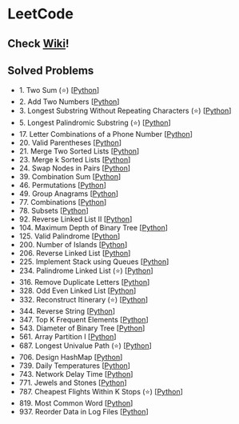 # LeetCode

## Check [Wiki](https://github.com/JehunYoo/LeetCode/wiki)!

## Solved Problems

- 1&#46; Two Sum (⭐️) [[Python](two-sum.py)]
- 2&#46; Add Two Numbers [[Python](add-two-numbers.py)]
- 3&#46; Longest Substring Without Repeating Characters (⭐️) [[Python](longest-substring-without-repeating-characters.py)]
- 5&#46; Longest Palindromic Substring (⭐️) [[Python](longest-palindromic-substring.py)]
- 17&#46; Letter Combinations of a Phone Number [[Python](letter-combinations-of-a-phone-number.py)]
- 20&#46; Valid Parentheses [[Python](valid-parentheses.py)]
- 21&#46; Merge Two Sorted Lists [[Python](merge-two-sorted-lists.py)]
- 23&#46; Merge k Sorted Lists [[Python](merge-k-sorted-lists.py)]
- 24&#46; Swap Nodes in Pairs [[Python](swap-nodes-in-pairs.py)]
- 39&#46; Combination Sum [[Python](combination-sum.py)]
- 46&#46; Permutations [[Python](permutations.py)]
- 49&#46; Group Anagrams [[Python](group-anagrams.py)]
- 77&#46; Combinations [[Python](combinations.py)]
- 78&#46; Subsets [[Python](subsets.py)]
- 92&#46; Reverse Linked List II [[Python](reverse-linked-list-ii.py)]
- 104&#46; Maximum Depth of Binary Tree [[Python](maximum-depth-of-binary-tree.py)]
- 125&#46; Valid Palindrome [[Python](valid-palindrome.py)]
- 200&#46; Number of Islands [[Python](number-of-islands.py)]
- 206&#46; Reverse Linked List [[Python](reverse-linked-list.py)]
- 225&#46; Implement Stack using Queues [[Python](implement-stack-using-queues.py)]
- 234&#46; Palindrome Linked List (⭐️) [[Python](palindrome-linked-list.py)]
- 316&#46; Remove Duplicate Letters [[Python](remove-duplicate-letters.py)]
- 328&#46; Odd Even Linked List [[Python](odd-even-linked-list.py)]
- 332&#46; Reconstruct Itinerary (⭐️) [[Python](reconstruct-itinerary.py)]
- 344&#46; Reverse String [[Python](reverse-string.py)]
- 347&#46; Top K Frequent Elements [[Python](top-k-frequent-elements.py)]
- 543&#46; Diameter of Binary Tree [[Python](diameter-of-binary-tree.py)]
- 561&#46; Array Partition I [[Python](array-partition-i.py)]
- 687&#46; Longest Univalue Path (⭐️) [[Python](longest-univalue-path.py)]
- 706&#46; Design HashMap [[Python](design-hashmap.py)]
- 739&#46; Daily Temperatures [[Python](daily-temperatures.py)]
- 743&#46; Network Delay Time [[Python](network-delay-time.py)]
- 771&#46; Jewels and Stones [[Python](jewels-and-stones.py)]
- 787&#46; Cheapest Flights Within K Stops (⭐️) [[Python](cheapest-flights-within-k-stops.py)]
- 819&#46; Most Common Word [[Python](most-common-word.py)]
- 937&#46; Reorder Data in Log Files [[Python](reorder-data-in-log-files.py)]